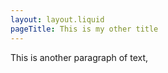 ```yaml
---
layout: layout.liquid
pageTitle: This is my other title
---
```

This is another paragraph of text, 
